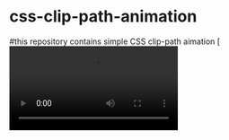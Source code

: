 # css-clip-path-animation
#this repository contains simple CSS clip-path aimation
[![Watch the video](https://github.com/akilaliyanage/css-clip-path-animation/blob/master/Document%20-%20Google%20Chrome%202020-01-05%2020-38-22_Trim.mp4)
